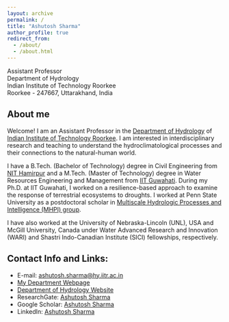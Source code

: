 ```yaml
---
layout: archive
permalink: /
title: "Ashutosh Sharma"
author_profile: true
redirect_from: 
  - /about/
  - /about.html
---
```


Assistant Professor <br/> 
Department of Hydrology <br/> 
Indian Institute of Technology Roorkee <br/> 
Roorkee - 247667, Uttarakhand, India <br/> 


## About me

Welcome! I am an Assistant Professor in the [Department of Hydrology](https://hy.iitr.ac.in/) of  [Indian Institute of Technology Roorkee](https://iitr.ac.in/). I am interested in interdisciplinary research and teaching to understand the hydroclimatological processes and their connections to the natural-human world. 

I have a B.Tech. (Bachelor of Technology) degree in Civil Engineering from [NIT Hamirpur](https://nith.ac.in/) and a M.Tech. (Master of Technology) degree in Water Resources Engineering and Management from [IIT Guwahati](https://iitg.ac.in/). During my Ph.D. at IIT Guwahati, I worked on a resilience-based approach to examine the response of terrestrial ecosystems to droughts. I worked at Penn State University as a postdoctoral scholar in [Multiscale Hydrologic Processes and Intelligence (MHPI) group](http://water.engr.psu.edu/shen/).  

I have also worked at the University of Nebraska-Lincoln (UNL), USA and McGill University, Canada under Water Advanced Research and Innovation (WARI) and Shastri Indo-Canadian Institute (SICI) fellowships, respectively. 


## Contact Info and Links:
* E-mail: ashutosh.sharma@hy.iitr.ac.in
* [My Department Webpage](https://hy.iitr.ac.in/~HY/Ashutosh_Sharma)
* [Department of Hydrology Website](https://hy.iitr.ac.in/)
* ResearchGate: [Ashutosh Sharma](https://www.researchgate.net/profile/Ashutosh_Sharma44)
* Google Scholar: [Ashutosh Sharma](https://scholar.google.co.in/citations?user=15sE22kAAAAJ&hl=en)
* LinkedIn: [Ashutosh Sharma](https://www.linkedin.com/in/ashutoshhydro/)

